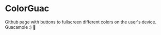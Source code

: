 # ColorGuac
Github page with buttons to fullscreen different colors on the user's device. Guacamole :) 🥑 
